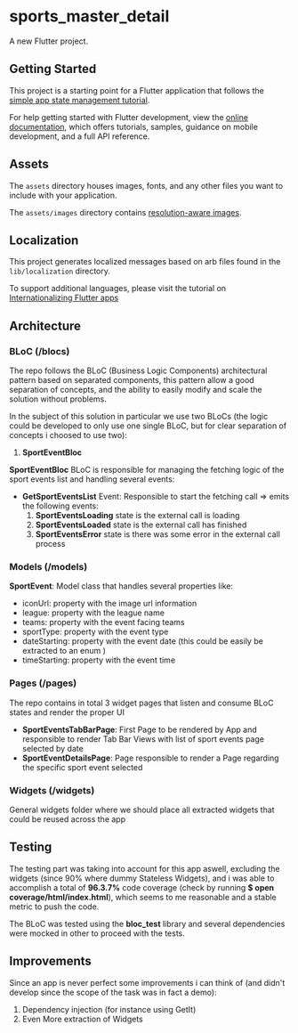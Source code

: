# sports_master_detail

A new Flutter project.

## Getting Started

This project is a starting point for a Flutter application that follows the
[simple app state management
tutorial](https://flutter.dev/docs/development/data-and-backend/state-mgmt/simple).

For help getting started with Flutter development, view the
[online documentation](https://flutter.dev/docs), which offers tutorials,
samples, guidance on mobile development, and a full API reference.

## Assets

The `assets` directory houses images, fonts, and any other files you want to
include with your application.

The `assets/images` directory contains [resolution-aware
images](https://flutter.dev/docs/development/ui/assets-and-images#resolution-aware).

## Localization

This project generates localized messages based on arb files found in
the `lib/localization` directory.

To support additional languages, please visit the tutorial on
[Internationalizing Flutter
apps](https://flutter.dev/docs/development/accessibility-and-localization/internationalization)


## Architecture

### BLoC (/blocs)
The repo follows the BLoC (Business Logic Components) architectural pattern based on separated components, this
pattern allow a good separation of concepts, and the ability to easily modify and scale the solution without problems.

In the subject of this solution in particular we use two BLoCs (the logic could be developed to only use one single BLoC, but for clear separation of concepts i choosed to use two):
1. **SportEventBloc**

**SportEventBloc** BLoC is responsible for managing the fetching logic of the sport events list and handling several events:

- **GetSportEventsList** Event: Responsible to start the fetching call => emits the following events:
    1. **SportEventsLoading** state is the external call is loading
    2. **SportEventsLoaded** state is the external call has finished
    3. **SportEventsError** state is there was some error in the external call process

### Models (/models)
**SportEvent**: Model class that handles several properties like:

- iconUrl: property with the image url information
- league: property with the league name
- teams: property with the event facing teams 
- sportType: property with the event type
- dateStarting: property with the event date (this could be easily be extracted to an enum )
- timeStarting: property with the event time

### Pages (/pages)
The repo contains in total 3 widget pages that listen and consume BLoC states and render the proper UI

- **SportEventsTabBarPage**: First Page to be rendered by App and responsible to render Tab Bar Views with list of sport events page selected by date
- **SportEventDetailsPage**: Page responsible to render a Page regarding the specific sport event selected

### Widgets (/widgets)
General widgets folder where we should place all extracted widgets that could be reused across the app

## Testing
The testing part was taking into account for this app aswell, excluding the widgets (since 90% where dummy Stateless Widgets), and i was able to accomplish a total of **96.3.7%** code coverage (check by running **$ open coverage/html/index.html**), which seems to me reasonable and a stable metric to push the code.

The BLoC was tested using the **bloc_test** library and several dependencies were mocked in other to proceed with the tests.

## Improvements
Since an app is never perfect some improvements i can think of (and didn't develop since the scope of the task was in fact a demo):
1. Dependency injection (for instance using GetIt)
3. Even More extraction of Widgets